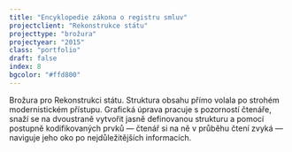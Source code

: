 ```yaml
---
title: "Encyklopedie zákona o registru smluv"
projectclient: "Rekonstrukce státu"
projecttype: "brožura"
projectyear: "2015"
class: "portfolio"
draft: false
index: 8
bgcolor: "#ffd800"
---
```



Brožura pro Rekonstrukci státu. Struktura obsahu přímo volala po strohém modernistickém přístupu. Grafická úprava pracuje s pozorností čtenáře, snaží se na dvoustraně vytvořit jasně definovanou strukturu a pomocí postupně kodifikovaných prvků — čtenář si na ně v průběhu čtení zvyká — naviguje jeho oko po nejdůležitějších informacích.